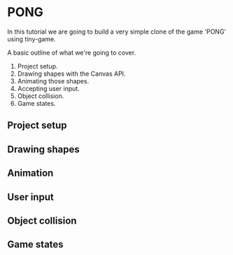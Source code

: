 # PONG

In this tutorial we are going to build a very simple clone of the game 'PONG' using tiny-game.

A basic outline of what we're going to cover.

1. Project setup.
2. Drawing shapes with the Canvas API.
3. Animating those shapes.
4. Accepting user input.
5. Object collision.
6. Game states.

## Project setup

## Drawing shapes

## Animation

## User input

## Object collision

## Game states